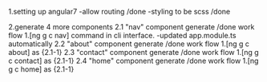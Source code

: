 1.setting up angular7
    -allow routing  /done
    -styling to be scss /done

2.generate 4 more components
    2.1 "nav" component generate /done
        work flow
        1.[ng g c nav] command in cli interface.
            -updated app.module.ts automatically
    2.2 "about" component generate /done
        work flow
        1.[ng g c about] as {2.1-1}
    2.3 "contact" component generate /done
        work flow
        1.[ng g c contact] as {2.1-1}
    2.4 "home" component generate /done
        work flow
        1.[ng g c home] as {2.1-1}

